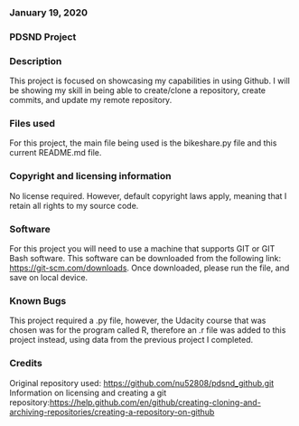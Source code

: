 ### January 19, 2020


### PDSND Project


### Description
This project is focused on showcasing my capabilities in using Github. I will be showing my skill in being able to create/clone a repository, create commits, and update my remote repository.

### Files used
For this project, the main file being used is the bikeshare.py file and this current README.md file.
### Copyright and licensing information
No license required. However, default copyright laws apply, meaning that I retain all rights to my source code.
### Software
For this project you will need to use a machine that supports GIT or GIT Bash software. This software can be downloaded from the following link: https://git-scm.com/downloads. Once downloaded, please run the file, and save on local device.
### Known Bugs
This project required a .py file, however, the Udacity course that was chosen was for the program called R, therefore an .r file was added to this project instead, using data from the previous project I completed.

### Credits
Original repository used: https://github.com/nu52808/pdsnd_github.git
Information on licensing and creating a git repository:https://help.github.com/en/github/creating-cloning-and-archiving-repositories/creating-a-repository-on-github
